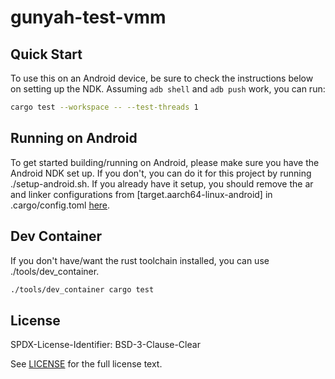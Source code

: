 # gunyah-test-vmm

## Quick Start

To use this on an Android device, be sure to check the instructions below
on setting up the NDK. Assuming `adb shell` and `adb push` work, you can run:

```sh
cargo test --workspace -- --test-threads 1
```

## Running on Android

To get started building/running on Android, please make sure you have the
Android NDK set up. If you don't, you can do it for this project by running
./setup-android.sh. If you already have it setup, you should remove the ar and
linker configurations from [target.aarch64-linux-android] in .cargo/config.toml
[here](./.cargo/config.toml#L2-L3).

## Dev Container

If you don't have/want the rust toolchain installed, you can use ./tools/dev_container.

```sh
./tools/dev_container cargo test
```

## License

SPDX-License-Identifier: BSD-3-Clause-Clear

See [LICENSE](LICENSE) for the full license text.
